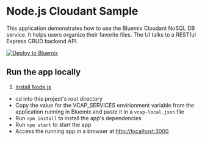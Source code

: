 # Node.js Cloudant Sample

This application demonstrates how to use the Bluemix Cloudant NoSQL DB service.  It helps users organize their favorite files. The UI talks to a RESTful Express CRUD backend API.

[![Deploy to Bluemix](https://bluemix.net/deploy/button.png)](https://bluemix.net/deploy?repository=https://github.com/phamnhat1995/project_tool_chain_ibm)

## Run the app locally

1. [Install Node.js][]
+ cd into this project's root directory
+ Copy the value for the VCAP_SERVICES envirionment variable from the application running in Bluemix and paste it in a `vcap-local.json` file
+ Run `npm install` to install the app's dependencies
+ Run `npm start` to start the app
+ Access the running app in a browser at <http://localhost:3000>

[Install Node.js]: https://nodejs.org/en/download/
